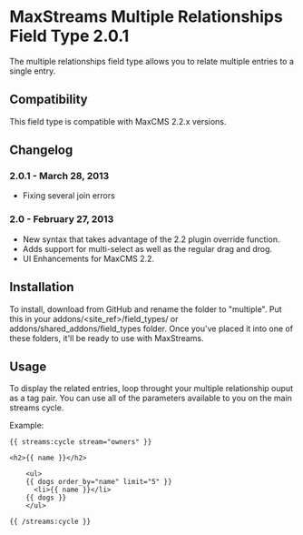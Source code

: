 # MaxStreams Multiple Relationships Field Type 2.0.1

The multiple relationships field type allows you to relate multiple entries to a single entry.

## Compatibility

This field type is compatible with MaxCMS 2.2.x versions.

## Changelog

### 2.0.1 - March 28, 2013

* Fixing several join errors

### 2.0 - February 27, 2013

* New syntax that takes advantage of the 2.2 plugin override function.
* Adds support for multi-select as well as the regular drag and drog.
* UI Enhancements for MaxCMS 2.2.

## Installation

To install, download from GitHub and rename the folder to "multiple". Put this in your addons/<site\_ref>/field_types/ or addons/shared\_addons/field\_types folder. Once you've placed it into one of these folders, it'll be ready to use with MaxStreams.

## Usage

To display the related entries, loop throught your multiple relationship ouput as a tag pair. You can use all of the parameters available to you on the main streams cycle.

Example:

	{{ streams:cycle stream="owners" }}

	<h2>{{ name }}</h2>

		<ul>
		{{ dogs order_by="name" limit="5" }}
		  <li>{{ name }}</li>
		{{ dogs }}
		</ul>
	  
	{{ /streams:cycle }}